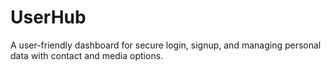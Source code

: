 # UserHub
A user-friendly dashboard for secure login, signup, and managing personal data with contact and media options.
